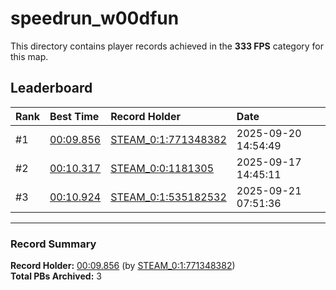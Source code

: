 # speedrun_w00dfun

This directory contains player records achieved in the **333 FPS** category for this map.

## Leaderboard

| Rank | Best Time | Record Holder | Date                |
| :--- | :-------- | :------------ | :------------------ |
| #1   | [00:09.856](./00009856_STEAM_0_1_771348382_20250920-145449.zip) | [STEAM_0:1:771348382](https://speedrun16.com/profile/STEAM_0:1:771348382)   | 2025-09-20 14:54:49 |
| #2   | [00:10.317](./00010317_STEAM_0_0_1181305_20250917-144511.zip) | [STEAM_0:0:1181305](https://speedrun16.com/profile/STEAM_0:0:1181305)   | 2025-09-17 14:45:11 |
| #3   | [00:10.924](./00010924_STEAM_0_1_535182532_20250921-075136.zip) | [STEAM_0:1:535182532](https://speedrun16.com/profile/STEAM_0:1:535182532)   | 2025-09-21 07:51:36 |

---

### Record Summary
**Record Holder:** [00:09.856](./00009856_STEAM_0_1_771348382_20250920-145449.zip) (by [STEAM_0:1:771348382](https://speedrun16.com/profile/STEAM_0:1:771348382))  
**Total PBs Archived:** 3